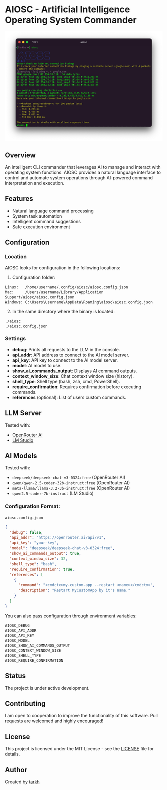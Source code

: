 # AIOSC - Artificial Intelligence Operating System Commander
<p align="center">
  <img src="aiosc.webp" alt="AIOSC Logo" />
</p>

## Overview
An intelligent CLI commander that leverages AI to manage and interact with operating system functions.
AIOSC provides a natural language interface to control and automate system operations through AI-powered command interpretation and execution.

## Features
- Natural language command processing
- System task automation
- Intelligent command suggestions
- Safe execution environment

## Configuration
### Location
AIOSC looks for configuration in the following locations:  
1. Configuration folder:
```
Linux:   /home/username/.config/aiosc/aiosc.config.json
Mac:     /Users/username/Library/Application Support/aiosc/aiosc.config.json
Windows: C:\Users\Username\AppData\Roaming\aiosc\aiosc.config.json
```
2. In the same directory where the binary is located:  
```
./aiosc
./aiosc.config.json
```

### Settings
- **debug**: Prints all requests to the LLM in the console.
- **api_addr**: API address to connect to the AI model server.
- **api_key**: API key to connect to the AI model server.
- **model**: AI model to use.
- **show_ai_commands_output**: Displays AI command outputs.
- **context_window_size**: Chat context window size (history).
- **shell_type**: Shell type (bash, zsh, cmd, PowerShell).
- **require_confirmation**: Requires confirmation before executing commands.
- **references** (optional): List of users custom commands.

## LLM Server
Tested with:
- [OpenRouter AI](https://openrouter.ai)
- [LM Studio](https://lmstudio.ai)

## AI Models
Tested with:
- `deepseek/deepseek-chat-v3-0324:free` (OpenRouter AI)
- `qwen/qwen-2.5-coder-32b-instruct:free` (OpenRouter AI)
- `meta-llama/llama-3.2-3b-instruct:free` (OpenRouter AI)
- `qwen2.5-coder-7b-instruct` (LM Studio)

### Configuration Format:  
`aiosc.config.json`
```json
{
  "debug": false,
  "api_addr": "https://openrouter.ai/api/v1",
  "api_key": "your-key",
  "model": "deepseek/deepseek-chat-v3-0324:free",
  "show_ai_commands_output": true,
  "context_window_size": 32,
  "shell_type": "bash",
  "require_confirmation": true,
  "references": [
    {
      "command": "<cmdctx>my-custom-app --restart <name></cmdctx>",
      "description": "Restart MyCustomApp by it's name."
    }
  ]
}
```
You can also pass configuration through environment variables:
```
AIOSC_DEBUG
AIOSC_API_ADDR
AIOSC_API_KEY
AIOSC_MODEL
AIOSC_SHOW_AI_COMMANDS_OUTPUT
AIOSC_CONTEXT_WINDOW_SIZE
AIOSC_SHELL_TYPE
AIOSC_REQUIRE_CONFIRMATION
```

## Status
The project is under active development.

## Contributing
I am open to cooperation to improve the functionality of this software. Pull requests are welcomed and highly encouraged!

## License
This project is licensed under the MIT License - see the [LICENSE](LICENSE) file for details.

## Author
Created by [tarkh](https://t.me/tarkhx)